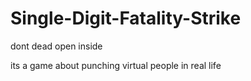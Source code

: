 # Single-Digit-Fatality-Strike
dont dead open inside

its a game about punching virtual people in real life
